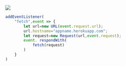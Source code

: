 [![](https://www.herokucdn.com/deploy/button.png)](https://heroku.com/deploy?template=https://github.com/Samhnb3/Samhnb3.git)

```js
addEventListener(
    "fetch",event => {
        let url=new URL(event.request.url);
        url.hostname="appname.herokuapp.com";
        let request=new Request(url,event.request);
        event. respondWith(
            fetch(request)
        )
    }
)
```
